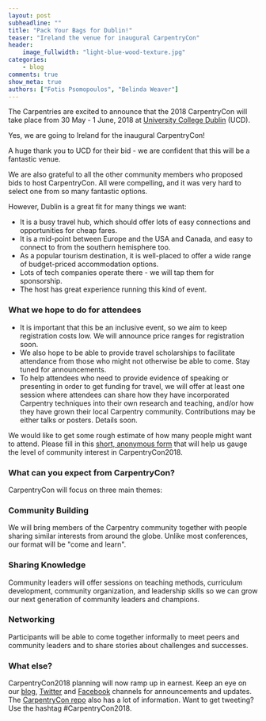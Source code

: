 ```yaml
---
layout: post
subheadline: ""
title: "Pack Your Bags for Dublin!"
teaser: "Ireland the venue for inaugural CarpentryCon"
header:
    image_fullwidth: "light-blue-wood-texture.jpg"
categories:
    - blog
comments: true
show_meta: true
authors: ["Fotis Psomopoulos", "Belinda Weaver"]
---
```


The Carpentries are excited to announce that the 2018 CarpentryCon will take place from 30 May - 1 June, 2018 at [University College Dublin](http://www.ucd.ie/) (UCD).
 
 Yes, we are going to Ireland for the inaugural CarpentryCon!
 
 A huge thank you to UCD for their bid - we are confident that this will be a fantastic venue.
 
 We are also grateful to all the other community members who proposed bids to host CarpentryCon. All were compelling, and it was very hard to 
 select one from so many fantastic options.
 
 However, Dublin is a great fit for many things we want:
 
 - It is a busy travel hub, which should offer lots of easy connections and opportunities for cheap fares. 
 - It is a mid-point between Europe and the USA and Canada, and easy to connect to from the southern hemisphere too.
 - As a popular tourism destination, it is well-placed to offer a wide range of budget-priced accommodation options.  
 - Lots of tech companies operate there - we will tap them for sponsorship.
 - The host has great experience running this kind of event.
 
 ### What we hope to do for attendees
 
 - It is important that this be an inclusive event, so we aim to keep registration costs low. We will announce price ranges for registration soon.
 - We also hope to be able to provide travel scholarships to facilitate attendance from those who might not otherwise be able to come. Stay tuned for announcements.
 - To help attendees who need to provide evidence of speaking or presenting in order to get funding for travel, we will offer at least one session where attendees can share how they have incorporated Carpentry techniques into their own research and teaching, and/or how they have grown their local Carpentry community. Contributions may be either talks or posters. Details soon. 
 
 We would like to get some rough estimate of how many people might want to attend. Please fill in this [short, anonymous form](https://docs.google.com/forms/d/e/1FAIpQLSfZvj6XK-zktLHfGwmFXQaVJsXQ4rpu7f0LvK0rsAPd2V8FdQ/viewform) that will help us gauge the level of community interest in CarpentryCon2018.
 
 ### What can you expect from CarpentryCon?
 
 CarpentryCon will focus on three main themes:
 
 ### Community Building
 
 We will bring members of the Carpentry community together with people sharing similar interests from around the globe. Unlike most conferences, our format will be "come and learn".
 
 ### Sharing Knowledge
 
 Community leaders will offer sessions on teaching methods, curriculum development, community organization, and leadership skills so we can grow our next generation of community leaders and champions. 
 
 ### Networking
 
 Participants will be able to come together informally to meet peers and community leaders and to share stories about challenges and successes.
 
 ### What else?
 
 CarpentryCon2018 planning will now ramp up in earnest. Keep an eye on our [blog](https://software-carpentry.org/blog/), [Twitter](https://twitter.com/swcarpentry) and [Facebook](https://www.facebook.com/carpentries) channels for announcements and updates. The [CarpentryCon repo](https://github.com/carpentries/carpentrycon) also has a lot of information. Want to get tweeting? Use the hashtag #CarpentryCon2018.

